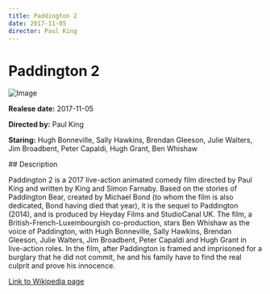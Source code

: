 ```yaml
---
title: Paddington 2
date: 2017-11-05
director: Paul King
---
```


# Paddington 2
![Image](https://images.bauerhosting.com/legacy/media/5e1a/1bb7/d69f/1cb9/e380/fb8f/51-paddington-2.jpg?auto=format&amp;w=1440&amp;q=80)

<p><strong>Realese date:</strong> 2017-11-05</p>
<p><strong>Directed by:</strong> Paul King</p>
<p><strong>Staring:</strong> Hugh Bonneville, Sally Hawkins, Brendan Gleeson, Julie Walters, Jim Broadbent, Peter Capaldi, Hugh Grant, Ben Whishaw</p>
## Description
<p>Paddington 2 is a 2017 live-action animated comedy film directed by Paul King and written by King and Simon Farnaby. Based on the stories of Paddington Bear, created by Michael Bond (to whom the film is also dedicated, Bond having died that year), it is the sequel to Paddington (2014), and is produced by Heyday Films and StudioCanal UK. The film, a British-French-Luxembourgish co-production, stars Ben Whishaw as the voice of Paddington, with Hugh Bonneville, Sally Hawkins, Brendan Gleeson, Julie Walters, Jim Broadbent, Peter Capaldi and Hugh Grant in live-action roles. In the film, after Paddington is framed and imprisoned for a burglary that he did not commit, he and his family have to find the real culprit and prove his innocence.</p>

<a href="https://en.wikipedia.org/wiki/Paddington_2">Link to Wikipedia page</a>

